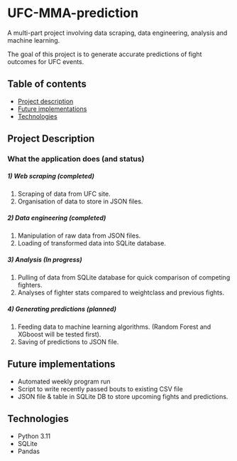 # UFC-MMA-prediction
A multi-part project involving data scraping, data engineering, analysis and machine learning.

The goal of this project is to generate accurate predictions of fight outcomes for UFC events.

## Table of contents
* [Project description](##Project-Description)
* [Future implementations](##Future-implementations)
* [Technologies](##Technologies)



## Project Description
### What the application does (and status)
##### 1) Web scraping (completed)
1) Scraping of data from UFC site.
2) Organisation of data to store in JSON files.
    
##### 2) Data engineering (completed)
1) Manipulation of raw data from JSON files.
2) Loading of transformed data into SQLite database.

##### 3) Analysis (In progress)
1) Pulling of data from SQLite database for quick comparison of competing fighters.
2) Analyses of fighter stats compared to weightclass and previous fights.

##### 4) Generating predictions (planned)
1) Feeding data to machine learning algorithms. (Random Forest and XGboost will be tested first).
2) Saving of predictions to JSON file.

## Future implementations
* Automated weekly program run
* Script to write recently passed bouts to existing CSV file
* JSON file & table in SQLite DB to store upcoming fights and predictions.


## Technologies
* Python 3.11
* SQLite
* Pandas
